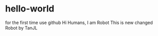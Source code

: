 # hello-world
for the first time use github
Hi Humans, I am Robot
This is new changed Robot by TanJL
